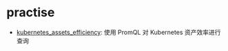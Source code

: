 # practise

- [kubernetes_assets_efficiency](./kubernetes_assets_efficiency/README.md): 使用 PromQL 对 Kubernetes 资产效率进行查询